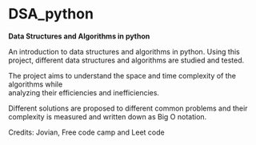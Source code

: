 # **DSA_python**
**Data Structures and Algorithms in python**

An introduction to data structures and algorithms in python. Using this project, different 
data structures and algorithms are studied and tested. 

The project aims to understand the space and time complexity of the algorithms while  
analyzing their efficiencies and inefficiencies.

Different solutions are proposed to different common problems and their complexity is measured 
and written down as Big O notation.


Credits: Jovian, Free code camp and Leet code 

